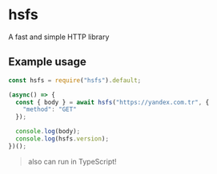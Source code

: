 # hsfs

A fast and simple HTTP library

## Example usage

```js
const hsfs = require("hsfs").default;

(async() => {
  const { body } = await hsfs("https://yandex.com.tr", {
    "method": "GET"
  });

  console.log(body);
  console.log(hsfs.version);
})();
```

> also can run in TypeScript!

